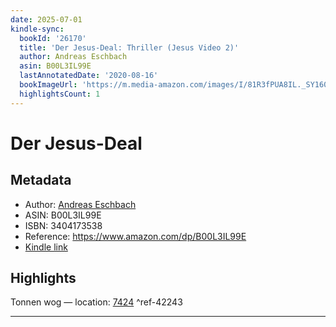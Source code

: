 ```yaml
---
date: 2025-07-01
kindle-sync:
  bookId: '26170'
  title: 'Der Jesus-Deal: Thriller (Jesus Video 2)'
  author: Andreas Eschbach
  asin: B00L3IL99E
  lastAnnotatedDate: '2020-08-16'
  bookImageUrl: 'https://m.media-amazon.com/images/I/81R3fPUA8IL._SY160.jpg'
  highlightsCount: 1
---
```

# Der Jesus-Deal
## Metadata
* Author: [Andreas Eschbach](https://www.amazon.comundefined)
* ASIN: B00L3IL99E
* ISBN: 3404173538
* Reference: https://www.amazon.com/dp/B00L3IL99E
* [Kindle link](kindle://book?action=open&asin=B00L3IL99E)

## Highlights
Tonnen wog — location: [7424](kindle://book?action=open&asin=B00L3IL99E&location=7424) ^ref-42243

---
